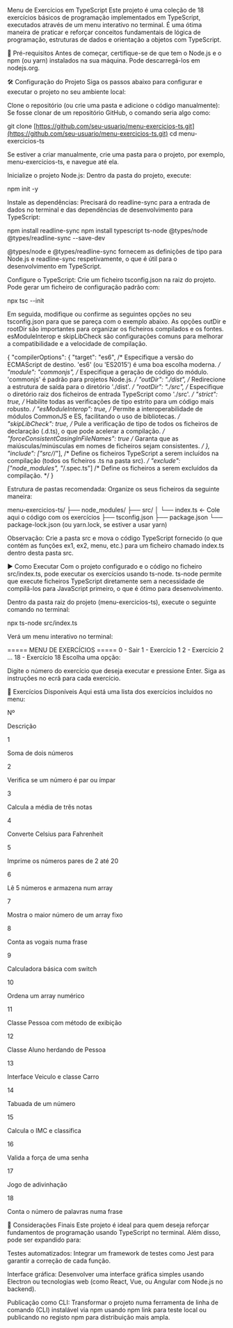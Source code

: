 Menu de Exercícios em TypeScript
Este projeto é uma coleção de 18 exercícios básicos de programação implementados em TypeScript, executados através de um menu interativo no terminal. É uma ótima maneira de praticar e reforçar conceitos fundamentais de lógica de programação, estruturas de dados e orientação a objetos com TypeScript.

🚀 Pré-requisitos
Antes de começar, certifique-se de que tem o Node.js e o npm (ou yarn) instalados na sua máquina. Pode descarregá-los em nodejs.org.

🛠️ Configuração do Projeto
Siga os passos abaixo para configurar e executar o projeto no seu ambiente local:

Clone o repositório (ou crie uma pasta e adicione o código manualmente): Se fosse clonar de um repositório GitHub, o comando seria algo como:

git clone [https://github.com/seu-usuario/menu-exercicios-ts.git](https://github.com/seu-usuario/menu-exercicios-ts.git)
cd menu-exercicios-ts



Se estiver a criar manualmente, crie uma pasta para o projeto, por exemplo, menu-exercicios-ts, e navegue até ela.

Inicialize o projeto Node.js: Dentro da pasta do projeto, execute:

npm init -y



Instale as dependências: Precisará do readline-sync para a entrada de dados no terminal e das dependências de desenvolvimento para TypeScript:

npm install readline-sync
npm install typescript ts-node @types/node @types/readline-sync --save-dev



@types/node e @types/readline-sync fornecem as definições de tipo para Node.js e readline-sync respetivamente, o que é útil para o desenvolvimento em TypeScript.

Configure o TypeScript: Crie um ficheiro tsconfig.json na raiz do projeto. Pode gerar um ficheiro de configuração padrão com:

npx tsc --init



Em seguida, modifique ou confirme as seguintes opções no seu tsconfig.json para que se pareça com o exemplo abaixo. As opções outDir e rootDir são importantes para organizar os ficheiros compilados e os fontes. esModuleInterop e skipLibCheck são configurações comuns para melhorar a compatibilidade e a velocidade de compilação.

{
  "compilerOptions": {
    "target": "es6",                 /* Especifique a versão do ECMAScript de destino. 'es6' (ou 'ES2015') é uma boa escolha moderna. */
    "module": "commonjs",            /* Especifique a geração de código do módulo. 'commonjs' é padrão para projetos Node.js. */
    "outDir": "./dist",              /* Redirecione a estrutura de saída para o diretório './dist'. */
    "rootDir": "./src",              /* Especifique o diretório raiz dos ficheiros de entrada TypeScript como './src'. */
    "strict": true,                  /* Habilite todas as verificações de tipo estrito para um código mais robusto. */
    "esModuleInterop": true,         /* Permite a interoperabilidade de módulos CommonJS e ES, facilitando o uso de bibliotecas. */
    "skipLibCheck": true,            /* Pule a verificação de tipo de todos os ficheiros de declaração (.d.ts), o que pode acelerar a compilação. */
    "forceConsistentCasingInFileNames": true /* Garanta que as maiúsculas/minúsculas em nomes de ficheiros sejam consistentes. */
  },
  "include": ["src/*/"],           /* Define os ficheiros TypeScript a serem incluídos na compilação (todos os ficheiros .ts na pasta src). */
  "exclude": ["node_modules", "*/.spec.ts"] /* Define os ficheiros a serem excluídos da compilação. */
}



Estrutura de pastas recomendada: Organize os seus ficheiros da seguinte maneira:

menu-exercicios-ts/
├── node_modules/
├── src/
│   └── index.ts      ← Cole aqui o código com os exercícios
├── tsconfig.json
├── package.json
└── package-lock.json (ou yarn.lock, se estiver a usar yarn)



Observação: Crie a pasta src e mova o código TypeScript fornecido (o que contém as funções ex1, ex2, menu, etc.) para um ficheiro chamado index.ts dentro desta pasta src.

▶️ Como Executar
Com o projeto configurado e o código no ficheiro src/index.ts, pode executar os exercícios usando ts-node. ts-node permite que execute ficheiros TypeScript diretamente sem a necessidade de compilá-los para JavaScript primeiro, o que é ótimo para desenvolvimento.

Dentro da pasta raiz do projeto (menu-exercicios-ts), execute o seguinte comando no terminal:

npx ts-node src/index.ts



Verá um menu interativo no terminal:

===== MENU DE EXERCÍCIOS =====
0 - Sair
1 - Exercício 1
2 - Exercício 2
...
18 - Exercício 18
Escolha uma opção:



Digite o número do exercício que deseja executar e pressione Enter. Siga as instruções no ecrã para cada exercício.

🧪 Exercícios Disponíveis
Aqui está uma lista dos exercícios incluídos no menu:

Nº

Descrição

1

Soma de dois números

2

Verifica se um número é par ou ímpar

3

Calcula a média de três notas

4

Converte Celsius para Fahrenheit

5

Imprime os números pares de 2 até 20

6

Lê 5 números e armazena num array

7

Mostra o maior número de um array fixo

8

Conta as vogais numa frase

9

Calculadora básica com switch

10

Ordena um array numérico

11

Classe Pessoa com método de exibição

12

Classe Aluno herdando de Pessoa

13

Interface Veiculo e classe Carro

14

Tabuada de um número

15

Calcula o IMC e classifica

16

Valida a força de uma senha

17

Jogo de adivinhação

18

Conta o número de palavras numa frase

📌 Considerações Finais
Este projeto é ideal para quem deseja reforçar fundamentos de programação usando TypeScript no terminal. Além disso, pode ser expandido para:

Testes automatizados: Integrar um framework de testes como Jest para garantir a correção de cada função.

Interface gráfica: Desenvolver uma interface gráfica simples usando Electron ou tecnologias web (como React, Vue, ou Angular com Node.js no backend).

Publicação como CLI: Transformar o projeto numa ferramenta de linha de comando (CLI) instalável via npm usando npm link para teste local ou publicando no registo npm para distribuição mais ampla.
